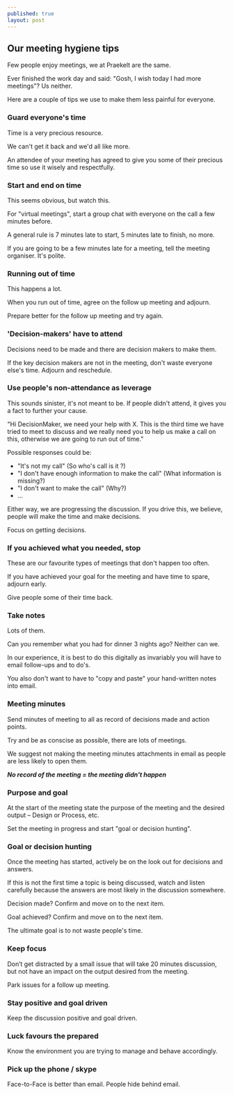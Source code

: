 ```yaml
---
published: true
layout: post
---
```




## Our meeting hygiene tips

Few people enjoy meetings, we at Praekelt are the same.

Ever finished the work day and said: "Gosh, I wish today I had more meetings"? Us neither.

Here are a couple of tips we use to make them less painful for everyone.

### Guard everyone's time

Time is a very precious resource.

We can't get it back and we'd all like more.

An attendee of your meeting has agreed to give you some of their precious time so use it wisely and respectfully.

### Start and end on time

This seems obvious, but watch this.

For "virtual meetings", start a group chat with everyone on the call a few minutes before.

A general rule is 7 minutes late to start, 5 minutes late to finish, no more.

If you are going to be a few minutes late for a meeting, tell the meeting organiser. It's polite.

### Running out of time

This happens a lot.

When you run out of time, agree on the follow up meeting and adjourn.

Prepare better for the follow up meeting and try again.

### 'Decision-makers' have to attend

Decisions need to be made and there are decision makers to make them.

If the key decision makers are not in the meeting, don't waste everyone else's time. Adjourn and reschedule.

### Use people's non-attendance as leverage

This sounds sinister, it's not meant to be. If people didn't attend, it gives you a fact to further your cause.

"Hi DecisionMaker, we need your help with X. This is the third time we have tried to meet to discuss and we really need you to help us make a call on this, otherwise we are going to run out of time."

Possible responses could be:

- "It's not my call" (So who's call is it ?)
- "I don't have enough information to make the call" (What information is missing?)
- "I don't want to make the call" (Why?)
- ...

Either way, we are progressing the discussion. If you drive this, we believe, people will make the time and make decisions. 

Focus on getting decisions.

### If you achieved what you needed, stop

These are our favourite types of meetings that don't happen too often.

If you have achieved your goal for the meeting and have time to spare, adjourn early.

Give people some of their time back. 

### Take notes

Lots of them.

Can you remember what you had for dinner 3 nights ago? Neither can we.

In our experience, it is best to do this digitally as invariably you will have to email follow-ups and to do's.

You also don't want to have to "copy and paste" your hand-written notes into email.

### Meeting minutes

Send minutes of meeting to all as record of decisions made and action points.

Try and be as conscise as possible, there are lots of meetings.

We suggest not making the meeting minutes attachments in email as people are less likely to open them.

***No record of the meeting = the meeting didn't happen***

### Purpose and goal

At the start of the meeting state the purpose of the meeting and the desired output – Design or Process, etc.

Set the meeting in progress and start "goal or decision hunting".

### Goal or decision hunting

Once the meeting has started, actively be on the look out for decisions and answers.

If this is not the first time a topic is being discussed, watch and listen carefully because the answers are most likely in the discussion somewhere.

Decision made? Confirm and move on to the next item.

Goal achieved? Confirm and move on to the next item.

The ultimate goal is to not waste people's time.

### Keep focus

Don’t get distracted by a small issue that will take 20 minutes discussion, but not have an impact on the output desired from the meeting. 

Park issues for a follow up meeting.

### Stay positive and goal driven

Keep the discussion positive and goal driven.

### Luck favours the prepared

Know the environment you are trying to manage and behave accordingly.

### Pick up the phone / skype

Face-to-Face is better than email. People hide behind email.
